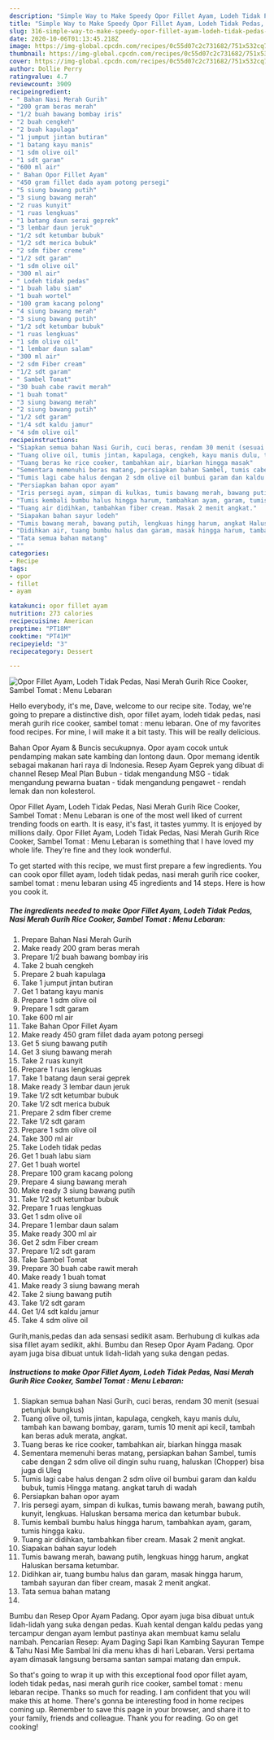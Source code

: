 ```yaml
---
description: "Simple Way to Make Speedy Opor Fillet Ayam, Lodeh Tidak Pedas, Nasi Merah Gurih Rice Cooker, Sambel Tomat : Menu Lebaran"
title: "Simple Way to Make Speedy Opor Fillet Ayam, Lodeh Tidak Pedas, Nasi Merah Gurih Rice Cooker, Sambel Tomat : Menu Lebaran"
slug: 316-simple-way-to-make-speedy-opor-fillet-ayam-lodeh-tidak-pedas-nasi-merah-gurih-rice-cooker-sambel-tomat-menu-lebaran
date: 2020-10-06T01:13:45.218Z
image: https://img-global.cpcdn.com/recipes/0c55d07c2c731682/751x532cq70/opor-fillet-ayam-lodeh-tidak-pedas-nasi-merah-gurih-rice-cooker-sambel-tomat-menu-lebaran-foto-resep-utama.jpg
thumbnail: https://img-global.cpcdn.com/recipes/0c55d07c2c731682/751x532cq70/opor-fillet-ayam-lodeh-tidak-pedas-nasi-merah-gurih-rice-cooker-sambel-tomat-menu-lebaran-foto-resep-utama.jpg
cover: https://img-global.cpcdn.com/recipes/0c55d07c2c731682/751x532cq70/opor-fillet-ayam-lodeh-tidak-pedas-nasi-merah-gurih-rice-cooker-sambel-tomat-menu-lebaran-foto-resep-utama.jpg
author: Dollie Perry
ratingvalue: 4.7
reviewcount: 3909
recipeingredient:
- " Bahan Nasi Merah Gurih"
- "200 gram beras merah"
- "1/2 buah bawang bombay iris"
- "2 buah cengkeh"
- "2 buah kapulaga"
- "1 jumput jintan butiran"
- "1 batang kayu manis"
- "1 sdm olive oil"
- "1 sdt garam"
- "600 ml air"
- " Bahan Opor Fillet Ayam"
- "450 gram fillet dada ayam potong persegi"
- "5 siung bawang putih"
- "3 siung bawang merah"
- "2 ruas kunyit"
- "1 ruas lengkuas"
- "1 batang daun serai geprek"
- "3 lembar daun jeruk"
- "1/2 sdt ketumbar bubuk"
- "1/2 sdt merica bubuk"
- "2 sdm fiber creme"
- "1/2 sdt garam"
- "1 sdm olive oil"
- "300 ml air"
- " Lodeh tidak pedas"
- "1 buah labu siam"
- "1 buah wortel"
- "100 gram kacang polong"
- "4 siung bawang merah"
- "3 siung bawang putih"
- "1/2 sdt ketumbar bubuk"
- "1 ruas lengkuas"
- "1 sdm olive oil"
- "1 lembar daun salam"
- "300 ml air"
- "2 sdm Fiber cream"
- "1/2 sdt garam"
- " Sambel Tomat"
- "30 buah cabe rawit merah"
- "1 buah tomat"
- "3 siung bawang merah"
- "2 siung bawang putih"
- "1/2 sdt garam"
- "1/4 sdt kaldu jamur"
- "4 sdm olive oil"
recipeinstructions:
- "Siapkan semua bahan Nasi Gurih, cuci beras, rendam 30 menit (sesuai petunjuk bungkus)"
- "Tuang olive oil, tumis jintan, kapulaga, cengkeh, kayu manis dulu, tambah kan bawang bombay, garam, tumis 10 menit api kecil, tambah kan beras aduk merata, angkat."
- "Tuang beras ke rice cooker, tambahkan air, biarkan hingga masak"
- "Sementara memenuhi beras matang, persiapkan bahan Sambel, tumis cabe dengan 2 sdm olive oil dingin suhu ruang, haluskan (Chopper) bisa juga di Uleg"
- "Tumis lagi cabe halus dengan 2 sdm olive oil bumbui garam dan kaldu bubuk, tumis Hingga matang. angkat taruh di wadah"
- "Persiapkan bahan opor ayam"
- "Iris persegi ayam, simpan di kulkas, tumis bawang merah, bawang putih, kunyit, lengkuas. Haluskan bersama merica dan ketumbar bubuk."
- "Tumis kembali bumbu halus hingga harum, tambahkan ayam, garam, tumis hingga kaku."
- "Tuang air didihkan, tambahkan fiber cream. Masak 2 menit angkat."
- "Siapakan bahan sayur lodeh"
- "Tumis bawang merah, bawang putih, lengkuas hingg harum, angkat Haluskan bersama ketumbar."
- "Didihkan air, tuang bumbu halus dan garam, masak hingga harum, tambah sayuran dan fiber cream, masak 2 menit angkat."
- "Tata semua bahan matang"
- ""
categories:
- Recipe
tags:
- opor
- fillet
- ayam

katakunci: opor fillet ayam 
nutrition: 273 calories
recipecuisine: American
preptime: "PT18M"
cooktime: "PT41M"
recipeyield: "3"
recipecategory: Dessert

---
```



![Opor Fillet Ayam, Lodeh Tidak Pedas, Nasi Merah Gurih Rice Cooker, Sambel Tomat : Menu Lebaran](https://img-global.cpcdn.com/recipes/0c55d07c2c731682/751x532cq70/opor-fillet-ayam-lodeh-tidak-pedas-nasi-merah-gurih-rice-cooker-sambel-tomat-menu-lebaran-foto-resep-utama.jpg)

Hello everybody, it's me, Dave, welcome to our recipe site. Today, we're going to prepare a distinctive dish, opor fillet ayam, lodeh tidak pedas, nasi merah gurih rice cooker, sambel tomat : menu lebaran. One of my favorites food recipes. For mine, I will make it a bit tasty. This will be really delicious.

Bahan Opor Ayam &amp; Buncis secukupnya. Opor ayam cocok untuk pendamping makan sate kambing dan lontong daun. Opor memang identik sebagai makanan hari raya di Indonesia. Resep Ayam Geprek yang dibuat di channel Resep Meal Plan Bubun - tidak mengandung MSG - tidak mengandung pewarna buatan - tidak mengandung pengawet - rendah lemak dan non kolesterol.

Opor Fillet Ayam, Lodeh Tidak Pedas, Nasi Merah Gurih Rice Cooker, Sambel Tomat : Menu Lebaran is one of the most well liked of current trending foods on earth. It is easy, it's fast, it tastes yummy. It is enjoyed by millions daily. Opor Fillet Ayam, Lodeh Tidak Pedas, Nasi Merah Gurih Rice Cooker, Sambel Tomat : Menu Lebaran is something that I have loved my whole life. They're fine and they look wonderful.


To get started with this recipe, we must first prepare a few ingredients. You can cook opor fillet ayam, lodeh tidak pedas, nasi merah gurih rice cooker, sambel tomat : menu lebaran using 45 ingredients and 14 steps. Here is how you cook it.

<!--inarticleads1-->

##### The ingredients needed to make Opor Fillet Ayam, Lodeh Tidak Pedas, Nasi Merah Gurih Rice Cooker, Sambel Tomat : Menu Lebaran:

1. Prepare  Bahan Nasi Merah Gurih
1. Make ready 200 gram beras merah
1. Prepare 1/2 buah bawang bombay iris
1. Take 2 buah cengkeh
1. Prepare 2 buah kapulaga
1. Take 1 jumput jintan butiran
1. Get 1 batang kayu manis
1. Prepare 1 sdm olive oil
1. Prepare 1 sdt garam
1. Take 600 ml air
1. Take  Bahan Opor Fillet Ayam
1. Make ready 450 gram fillet dada ayam potong persegi
1. Get 5 siung bawang putih
1. Get 3 siung bawang merah
1. Take 2 ruas kunyit
1. Prepare 1 ruas lengkuas
1. Take 1 batang daun serai geprek
1. Make ready 3 lembar daun jeruk
1. Take 1/2 sdt ketumbar bubuk
1. Take 1/2 sdt merica bubuk
1. Prepare 2 sdm fiber creme
1. Take 1/2 sdt garam
1. Prepare 1 sdm olive oil
1. Take 300 ml air
1. Take  Lodeh tidak pedas
1. Get 1 buah labu siam
1. Get 1 buah wortel
1. Prepare 100 gram kacang polong
1. Prepare 4 siung bawang merah
1. Make ready 3 siung bawang putih
1. Take 1/2 sdt ketumbar bubuk
1. Prepare 1 ruas lengkuas
1. Get 1 sdm olive oil
1. Prepare 1 lembar daun salam
1. Make ready 300 ml air
1. Get 2 sdm Fiber cream
1. Prepare 1/2 sdt garam
1. Take  Sambel Tomat
1. Prepare 30 buah cabe rawit merah
1. Make ready 1 buah tomat
1. Make ready 3 siung bawang merah
1. Take 2 siung bawang putih
1. Take 1/2 sdt garam
1. Get 1/4 sdt kaldu jamur
1. Take 4 sdm olive oil


Gurih,manis,pedas dan ada sensasi sedikit asam. Berhubung di kulkas ada sisa fillet ayam sedikit, akhi. Bumbu dan Resep Opor Ayam Padang. Opor ayam juga bisa dibuat untuk lidah-lidah yang suka dengan pedas. 

<!--inarticleads2-->

##### Instructions to make Opor Fillet Ayam, Lodeh Tidak Pedas, Nasi Merah Gurih Rice Cooker, Sambel Tomat : Menu Lebaran:

1. Siapkan semua bahan Nasi Gurih, cuci beras, rendam 30 menit (sesuai petunjuk bungkus)
1. Tuang olive oil, tumis jintan, kapulaga, cengkeh, kayu manis dulu, tambah kan bawang bombay, garam, tumis 10 menit api kecil, tambah kan beras aduk merata, angkat.
1. Tuang beras ke rice cooker, tambahkan air, biarkan hingga masak
1. Sementara memenuhi beras matang, persiapkan bahan Sambel, tumis cabe dengan 2 sdm olive oil dingin suhu ruang, haluskan (Chopper) bisa juga di Uleg
1. Tumis lagi cabe halus dengan 2 sdm olive oil bumbui garam dan kaldu bubuk, tumis Hingga matang. angkat taruh di wadah
1. Persiapkan bahan opor ayam
1. Iris persegi ayam, simpan di kulkas, tumis bawang merah, bawang putih, kunyit, lengkuas. Haluskan bersama merica dan ketumbar bubuk.
1. Tumis kembali bumbu halus hingga harum, tambahkan ayam, garam, tumis hingga kaku.
1. Tuang air didihkan, tambahkan fiber cream. Masak 2 menit angkat.
1. Siapakan bahan sayur lodeh
1. Tumis bawang merah, bawang putih, lengkuas hingg harum, angkat Haluskan bersama ketumbar.
1. Didihkan air, tuang bumbu halus dan garam, masak hingga harum, tambah sayuran dan fiber cream, masak 2 menit angkat.
1. Tata semua bahan matang
1. 


Bumbu dan Resep Opor Ayam Padang. Opor ayam juga bisa dibuat untuk lidah-lidah yang suka dengan pedas. Kuah kental dengan kaldu pedas yang tercampur dengan ayam lembut pastinya akan membuat kamu selalu nambah. Pencarian Resep: Ayam Daging Sapi Ikan Kambing Sayuran Tempe &amp; Tahu Nasi Mie Sambal Ini dia menu khas di hari Lebaran. Versi pertama ayam dimasak langsung bersama santan sampai matang dan empuk. 

So that's going to wrap it up with this exceptional food opor fillet ayam, lodeh tidak pedas, nasi merah gurih rice cooker, sambel tomat : menu lebaran recipe. Thanks so much for reading. I am confident that you will make this at home. There's gonna be interesting food in home recipes coming up. Remember to save this page in your browser, and share it to your family, friends and colleague. Thank you for reading. Go on get cooking!
